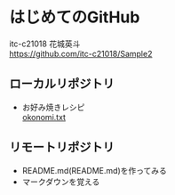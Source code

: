 # はじめてのGitHub

itc-c21018 花城英斗  
https://github.com/itc-c21018/Sample2

## ローカルリポジトリ
* お好み焼きレシピ  
[okonomi.txt](okonomi.txt)

## リモートリポジトリ
* README.md(README.md)を作ってみる  
* マークダウンを覚える